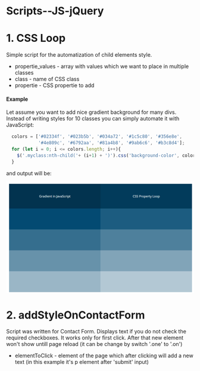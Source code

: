 ﻿# Scripts--JS-jQuery
 
 # 1. CSS Loop
 Simple script for the automatization of child elements style. 

 - propertie_values - array with values which we want to place in multiple classes
 - class - name of CSS class
 - propertie - CSS propertie to add 
 
 #### Example
 
Let assume you want to add nice gradient background for many divs.
Instead of writing styles for 10 classes you can simply automate it with JavaScript:

```JavaScript
  colors = ['#02334f', '#023b5b', '#034a72', '#1c5c80', '#356e8e', 
            '#4e809c', '#6792aa', '#81a4b8', '#9ab6c6', '#b3c8d4'];
  for (let i = 0; i <= colors.length; i++){
    $('.myclass:nth-child('+ (i+1) + ')').css('background-color', colors[i]);
  }
```
and output will be:

![CSSLoop image](cssloop.png)

# 2. addStyleOnContactForm

Script was written for Contact Form. Displays text if you do not check the required checkboxes. 
It works only for first click. After that new element won't show untill page reload (it can be change by switch '.one' to '.on')

- elementToClick - element of the page which after clicking will add a new text (in this example it's p element after 'submit' input) 


